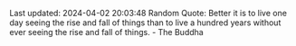 Last updated: 2024-04-02 20:03:48
Random Quote: Better it is to live one day seeing the rise and fall of things than to live a hundred years without ever seeing the rise and fall of things. - The Buddha